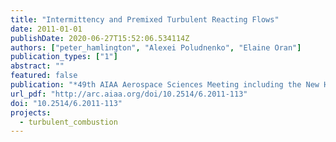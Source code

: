 ```yaml
---
title: "Intermittency and Premixed Turbulent Reacting Flows"
date: 2011-01-01
publishDate: 2020-06-27T15:52:06.534114Z
authors: ["peter_hamlington", "Alexei Poludnenko", "Elaine Oran"]
publication_types: ["1"]
abstract: ""
featured: false
publication: "*49th AIAA Aerospace Sciences Meeting including the New Horizons Forum and Aerospace Exposition*"
url_pdf: "http://arc.aiaa.org/doi/10.2514/6.2011-113"
doi: "10.2514/6.2011-113"
projects:
  - turbulent_combustion
---
```


